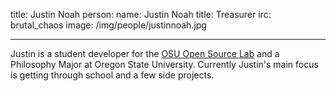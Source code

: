 title: Justin Noah
person:
    name: Justin Noah
    title: Treasurer
    irc: brutal_chaos
    image: /img/people/justinnoah.jpg

---
Justin is a student developer for the [OSU Open Source Lab](http://osuosl.org/) and a Philosophy Major at
Oregon State University. Currently Justin's main focus is getting through school
and a few side projects.
